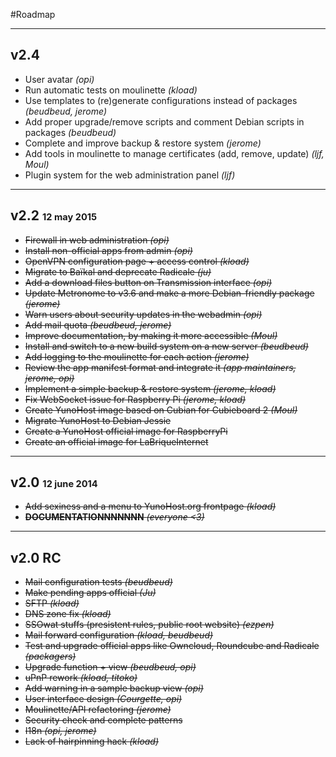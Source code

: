 #Roadmap

---

## v2.4
* User avatar *(opi)*
* Run automatic tests on moulinette *(kload)*
* Use templates to (re)generate configurations instead of packages *(beudbeud, jerome)*
* Add proper upgrade/remove scripts and comment Debian scripts in packages *(beudbeud)*
* Complete and improve backup & restore system *(jerome)*
* Add tools in moulinette to manage certificates (add, remove, update) *(ljf, Moul)*
* Plugin system for the web administration panel *(ljf)*

---

## v2.2 <small><small>12 may 2015</small></small>
* ~~Firewall in web administration *(opi)*~~
* ~~Install non-official apps from admin *(opi)*~~
* ~~OpenVPN configuration page + access control *(kload)*~~
* ~~Migrate to Baïkal and deprecate Radicale *(ju)*~~
* ~~Add a download files button on Transmission interface *(opi)*~~
* ~~Update Metronome to v3.6 and make a more Debian-friendly package *(jerome)*~~
* ~~Warn users about security updates in the webadmin *(opi)*~~
* ~~Add mail quota *(beudbeud, jerome)*~~
* ~~Improve documentation, by making it more accessible *(Moul)*~~
* ~~Install and switch to a new build system on a new server *(beudbeud)*~~
* ~~Add logging to the moulinette for each action *(jerome)*~~
* ~~Review the app manifest format and integrate it *(app maintainers, jerome, opi)*~~
* ~~Implement a simple backup & restore system *(jerome, kload)*~~
* ~~Fix WebSocket issue for Raspberry Pi *(jerome, kload)*~~
* ~~Create YunoHost image based on Cubian for Cubieboard 2 *(Moul)*~~
* ~~Migrate YunoHost to Debian Jessie~~
* ~~Create a YunoHost official image for RaspberryPi~~
* ~~Create an official image for LaBriqueInternet~~

---

## v2.0 <small><small>12 june 2014</small></small>
* ~~Add sexiness and a menu to YunoHost.org frontpage *(kload)*~~
* ~~**DOCUMENTATIONNNNNNN** *(everyone <3)*~~

---

## v2.0 RC
* ~~Mail configuration tests *(beudbeud)*~~
* ~~Make pending apps official *(Ju)*~~
* ~~SFTP *(kload)*~~
* ~~DNS zone fix *(kload)*~~
* ~~SSOwat stuffs (presistent rules, public root website) *(ezpen)*~~
* ~~Mail forward configuration *(kload, beudbeud)*~~
* ~~Test and upgrade official apps like Owncloud, Roundcube and Radicale *(packagers)*~~
* ~~Upgrade function + view *(beudbeud, opi)*~~
* ~~uPnP rework *(kload, titoko)*~~
* ~~Add warning in a sample backup view *(opi)*~~
* ~~User interface design *(Courgette, opi)*~~
* ~~Moulinette/API refactoring *(jerome)*~~
* ~~Security check and complete patterns~~
* ~~I18n *(opi, jerome)*~~
* ~~Lack of hairpinning hack *(kload)*~~